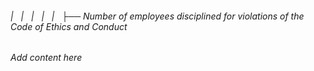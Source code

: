 ###### |   |   |   |   |   ├── Number of employees disciplined for violations of the Code of Ethics and Conduct

*Add content here*